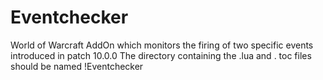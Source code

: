 # Eventchecker
World of Warcraft AddOn which monitors the firing of two specific events introduced in patch 10.0.0
The directory containing the .lua and . toc files should be named !Eventchecker
